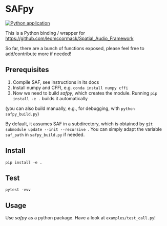 # SAFpy

[![Python application](https://github.com/chris-hld/SAFpy/actions/workflows/python-safpy.yml/badge.svg)](https://github.com/chris-hld/SAFpy/actions/workflows/python-safpy.yml)

This is a Python binding / wrapper for
https://github.com/leomccormack/Spatial_Audio_Framework

So far, there are a bunch of functions exposed, please feel free to 
add/contribute more if needed!


Prerequisites
---
1. Compile SAF, see instructions in its docs
2. Install numpy and CFFI, e.g. `conda install numpy cffi`
3. Now we need to build *safpy*, which creates the module. 
Running `pip install -e .` builds it automatically

(you can also build manually, e.g., for debugging, with 
`python safpy_build.py`)

By default, it assumes SAF in a subdirectory, which is obtained by `git submodule update --init --recursive `. You can simply adapt
the variable `saf_path` in `safpy_build.py` if needed.

Install
---
`pip install -e . `

Test
---
`pytest -vvv`

Usage
---
Use *safpy* as a python package.
Have a look at `examples/test_call.py`!
